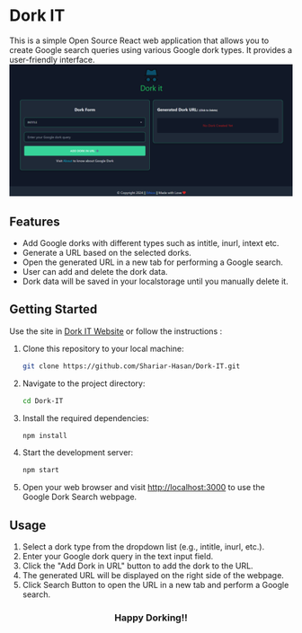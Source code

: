 # Dork IT

This is a simple Open Source React web application that allows you to create Google search queries using various Google dork types. It provides a user-friendly interface.
![Website View](./src/Assets/web.png)

## Features

- Add Google dorks with different types such as intitle, inurl, intext etc.
- Generate a URL based on the selected dorks.
- Open the generated URL in a new tab for performing a Google search.
- User can add and delete the dork data.
- Dork data will be saved in your localstorage until you manually delete it.

## Getting Started

Use the site in [Dork IT Website](https://dorkit.netlify.app/) or follow the instructions :

1. Clone this repository to your local machine:

   ```bash
   git clone https://github.com/Shariar-Hasan/Dork-IT.git
   ```

2. Navigate to the project directory:

   ```bash
   cd Dork-IT
   ```

3. Install the required dependencies:

   ```bash
   npm install
   ```

4. Start the development server:

   ```bash
   npm start
   ```

5. Open your web browser and visit [http://localhost:3000](http://localhost:3000) to use the Google Dork Search webpage.

## Usage

1. Select a dork type from the dropdown list (e.g., intitle, inurl, etc.).
2. Enter your Google dork query in the text input field.
3. Click the "Add Dork in URL" button to add the dork to the URL.
4. The generated URL will be displayed on the right side of the webpage.
5. Click Search Button to open the URL in a new tab and perform a Google search.

<h3 align="center">Happy Dorking!!</h3>
